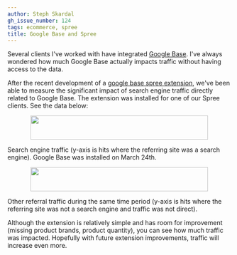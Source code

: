 ```yaml
---
author: Steph Skardal
gh_issue_number: 124
tags: ecommerce, spree
title: Google Base and Spree
---
```


Several clients I've worked with have integrated [Google Base](http://www.google.com/base/). I've always wondered how much Google Base actually impacts traffic without having access to the data.

After the recent development of a [google base spree extension](http://github.com/stephskardal/spree-google-base/tree/master), we've been able to measure the significant impact of search engine traffic directly related to Google Base. The extension was installed for one of our Spree clients. See the data below:

<a href="http://3.bp.blogspot.com/_wWmWqyCEKEs/SdKABuG4iGI/AAAAAAAABs8/FG1CcB_w00U/s1600-h/Screenshot.png" onblur="try {parent.deselectBloggerImageGracefully();} catch(e) {}"><img alt="" border="0" id="BLOGGER_PHOTO_ID_5319454876923103330" src="/blog/2009/03/31/google-base-and-spree/image-0.png" style="display:block; margin:0px auto 10px; text-align:center;cursor:pointer; cursor:hand;width: 400px; height: 54px;"/></a>

Search engine traffic (y-axis is hits where the referring site was a search engine). Google Base was installed on March 24th.

<a href="http://1.bp.blogspot.com/_wWmWqyCEKEs/SdKACPn8zcI/AAAAAAAABtE/7EAd4NZK8hE/s1600-h/Screenshot-1.png" onblur="try {parent.deselectBloggerImageGracefully();} catch(e) {}"><img alt="" border="0" id="BLOGGER_PHOTO_ID_5319454885920165314" src="/blog/2009/03/31/google-base-and-spree/image-0.png" style="display:block; margin:0px auto 10px; text-align:center;cursor:pointer; cursor:hand;width: 400px; height: 54px;"/></a>

Other referral traffic during the same time period (y-axis is hits where the referring site was not a search engine and traffic was not direct).

Although the extension is relatively simple and has room for improvement (missing product brands, product quantity), you can see how much traffic was impacted. Hopefully with future extension improvements, traffic will increase even more.
